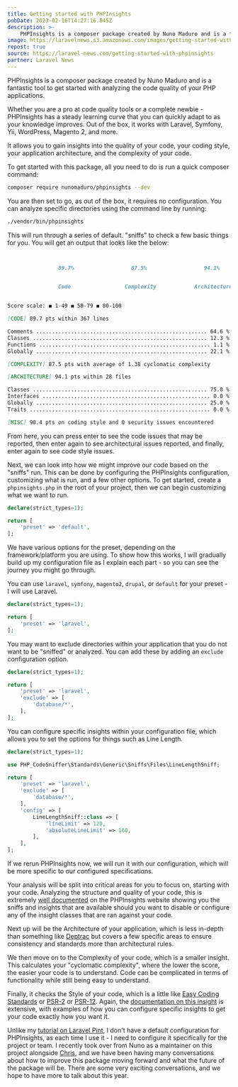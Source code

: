 ```yaml
---
title: Getting started with PHPInsights
pubDate: 2023-02-16T14:27:16.845Z
description: >-
    PHPInsights is a composer package created by Nuno Maduro and is a fantastic tool to get started with analyzing the code quality of your PHP applications.
image: https://laravelnews.s3.amazonaws.com/images/getting-started-with-phpinsights.png
repost: true
source: https://laravel-news.com/getting-started-with-phpinsights
partner: Laravel News
---
```


PHPInsights is a composer package created by Nuno Maduro and is a fantastic tool to get started with analyzing the code quality of your PHP applications.

Whether you are a pro at code quality tools or a complete newbie - PHPInsights has a steady learning curve that you can quickly adapt to as your knowledge improves. Out of the box, it works with Laravel, Symfony, Yii, WordPress, Magento 2, and more.

It allows you to gain insights into the quality of your code, your coding style, your application architecture, and the complexity of your code.

To get started with this package, all you need to do is run a quick composer command:

```bash
composer require nunomaduro/phpinsights --dev
```

You are then set to go, as out of the box, it requires no configuration. You can analyze specific directories using the command line by running:

```bash
./vendor/bin/phpinsights
```

This will run through a series of default. "sniffs" to check a few basic things for you. You will get an output that looks like the below:

```markdown


                89.7%                  87.5%                  94.1%                  90.4%


                Code                 Complexity            Architecture              Style


Score scale: ◼ 1-49 ◼ 50-79 ◼ 80-100

[CODE] 89.7 pts within 367 lines

Comments ...................................................... 64.6 %
Classes ....................................................... 12.3 %
Functions ...................................................... 1.1 %
Globally ...................................................... 22.1 %

[COMPLEXITY] 87.5 pts with average of 1.38 cyclomatic complexity

[ARCHITECTURE] 94.1 pts within 28 files

Classes ....................................................... 75.0 %
Interfaces ..................................................... 0.0 %
Globally ...................................................... 25.0 %
Traits ......................................................... 0.0 %

[MISC] 90.4 pts on coding style and 0 security issues encountered
```

From here, you can press enter to see the code issues that may be reported, then enter again to see architectural issues reported, and finally, enter again to see code style issues.

Next, we can look into how we might improve our code based on the "sniffs" run. This can be done by configuring the PHPInsights configuration, customizing what is run, and a few other options. To get started, create a `phpinsights.php` in the root of your project, then we can begin customizing what we want to run.

```php
declare(strict_types=1);

return [
    'preset' => 'default',
];
```

We have various options for the preset, depending on the framework/platform you are using. To show how this works, I will gradually build up my configuration file as I explain each part - so you can see the journey you might go through.

You can use `laravel`, `symfony`, `magento2`, `drupal`, or `default` for your preset - I will use Laravel.

```php
declare(strict_types=1);

return [
    'preset' => 'laravel',
];
```

You may want to exclude directories within your application that you do not want to be "sniffed" or analyzed. You can add these by adding an `exclude` configuration option.

```php
declare(strict_types=1);

return [
    'preset' => 'laravel',
    'exclude' => [
        'database/*',
    ],
];
```

You can configure specific insights within your configuration file, which allows you to set the options for things such as Line Length.

```php
declare(strict_types=1);

use PHP_CodeSniffer\Standards\Generic\Sniffs\Files\LineLengthSniff;

return [
    'preset' => 'laravel',
    'exclude' => [
        'database/*',
    ],
    'config' => [
        LineLengthSniff::class => [
            'lineLimit' => 120,
            'absoluteLineLimit' => 160,
        ],
    ],
];
```

If we rerun PHPInsights now, we will run it with our configuration, which will be more specific to our configured specifications.

Your analysis will be split into critical areas for you to focus on, starting with your code. Analyzing the structure and quality of your code, this is extremely [well documented](https://phpinsights.com/insights/code.html#forbidden-public-property) on the PHPInsights website showing you the sniffs and insights that are available should you want to disable or configure any of the insight classes that are ran against your code.

Next up will be the Architecture of your application, which is less in-depth than something like [Deptrac](https://qossmic.github.io/deptrac/) but covers a few specific areas to ensure consistency and standards more than architectural rules.

We then move on to the Complexity of your code, which is a smaller insight. This calculates your "cyclomatic complexity", where the lower the score, the easier your code is to understand. Code can be complicated in terms of functionality while still being easy to understand.

Finally, it checks the Style of your code, which is a little like [Easy Coding Standards](https://github.com/easy-coding-standard/easy-coding-standard) or [PSR-2](https://www.php-fig.org/psr/psr-2/) or [PSR-12](https://www.php-fig.org/psr/psr-12/). Again, the [documentation on this insight](https://phpinsights.com/insights/style.html#function-closing-brace) is extensive, with examples of how you can configure specific insights to get your code exactly how you want it.

Unlike my [tutorial on Laravel Pint](https://laravel-news.com/configuring-laravel-pint), I don't have a default configuration for PHPInsights, as each time I use it - I need to configure it specifically for the project or team. I recently took over from Nuno as a maintainer on this project alongside [Chris](https://twitter.com/cmgmyr), and we have been having many conversations about how to improve this package moving forward and what the future of the package will be. There are some very exciting conversations, and we hope to have more to talk about this year.
